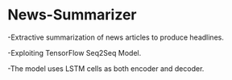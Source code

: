 # News-Summarizer
-Extractive summarization of news articles to produce headlines.

-Exploiting TensorFlow Seq2Seq Model.

-The model uses LSTM cells as both encoder and decoder.
